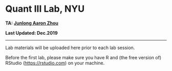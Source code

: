 # Quant III Lab, NYU


**TA: [Junlong Aaron Zhou](http://www.zhoujunlong.com)**

**Last Updated: Dec.2019**

---

Lab materials will be uploaded here prior to each lab session.

Before the first lab, please make sure you have R and (the free version of) RStudio (https://rstudio.com) on your machine.
